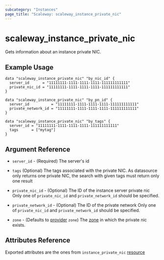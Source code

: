 ```yaml
---
subcategory: "Instances"
page_title: "Scaleway: scaleway_instance_private_nic"
---
```


# scaleway_instance_private_nic

Gets information about an instance private NIC.

## Example Usage

```hcl
data "scaleway_instance_private_nic" "by_nic_id" {
  server_id      = "11111111-1111-1111-1111-111111111111"
  private_nic_id = "11111111-1111-1111-1111-111111111111"
}

data "scaleway_instance_private_nic" "by_pn_id" {
  server_id          = "11111111-1111-1111-1111-111111111111"
  private_network_id = "11111111-1111-1111-1111-111111111111"
}

data "scaleway_instance_private_nic" "by_tags" {
  server_id = "11111111-1111-1111-1111-111111111111"
  tags      = ["mytag"]
}
```

## Argument Reference

- `server_id` - (Required) The server's id

- `tags` (Optional) The tags associated with the private NIC.
  As datasource only returns one private NIC, the search with given tags must return only one result

- `private_nic_id` - (Optional) The ID of the instance server private nic
  Only one of `private_nic_id` and `private_network_id` should be specified.

- `private_network_id` - (Optional) The ID of the private network
  Only one of `private_nic_id` and `private_network_id` should be specified.

- `zone` - (Defaults to [provider](../index.md#zone) `zone`) The [zone](../guides/regions_and_zones.md#zones) in which the private nic exists.

## Attributes Reference

Exported attributes are the ones from `instance_private_nic` [resource](../resources/instance_private_nic.md)
